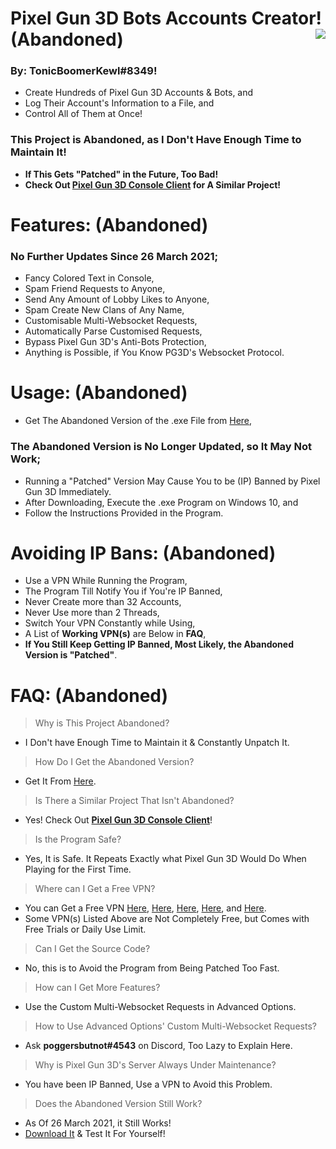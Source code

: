 # Pixel Gun 3D Bots Accounts Creator! **(Abandoned)** <img align="right" src="https://cdn.discordapp.com/avatars/203451754275143681/a_041f8c88acda3ecf5177668b4ee58a54.gif"/>
### By: **TonicBoomerKewl#8349**!
- Create Hundreds of Pixel Gun 3D Accounts & Bots, and
- Log Their Account's Information to a File, and
- Control All of Them at Once!
### **This Project is Abandoned, as I Don't Have Enough Time to Maintain It!**
- **If This Gets "Patched" in the Future, Too Bad!**
- **Check Out [Pixel Gun 3D Console Client](https://github.com/TonicBoomerKewl/pixel-gun-3d-console-client) for A Similar Project!**

# Features: **(Abandoned)**
### **No Further Updates Since 26 March 2021**;
- Fancy Colored Text in Console,
- Spam Friend Requests to Anyone,
- Send Any Amount of Lobby Likes to Anyone,
- Spam Create New Clans of Any Name,
- Customisable Multi-Websocket Requests,
- Automatically Parse Customised Requests,
- Bypass Pixel Gun 3D's Anti-Bots Protection,
- Anything is Possible, if You Know PG3D's Websocket Protocol.

# Usage: **(Abandoned)**
- Get The Abandoned Version of the .exe File from [Here](https://github.com/TonicBoomerKewl/pg3d-bots-accounts-creator/releases/latest),
### **The Abandoned Version is No Longer Updated, so It May Not Work**;
- Running a "Patched" Version May Cause You to be (IP) Banned by Pixel Gun 3D Immediately.
- After Downloading, Execute the .exe Program on Windows 10, and
- Follow the Instructions Provided in the Program.

# Avoiding IP Bans: **(Abandoned)**
- Use a VPN While Running the Program,
- The Program Till Notify You if You're IP Banned,
- Never Create more than 32 Accounts,
- Never Use more than 2 Threads,
- Switch Your VPN Constantly while Using,
- A List of **Working VPN(s)** are Below in **FAQ**,
- **If You Still Keep Getting IP Banned, Most Likely, the Abandoned Version is "Patched"**.

# FAQ: **(Abandoned)**
> Why is This Project Abandoned?
- I Don't have Enough Time to Maintain it & Constantly Unpatch It.
> How Do I Get the Abandoned Version?
- Get It From [Here](https://github.com/TonicBoomerKewl/pg3d-bots-accounts-creator/releases/latest).
> Is There a Similar Project That Isn't Abandoned?
- Yes! Check Out **[Pixel Gun 3D Console Client](https://github.com/TonicBoomerKewl/pixel-gun-3d-console-client)**!
> Is the Program Safe?
- Yes, It is Safe. It Repeats Exactly what Pixel Gun 3D Would Do When Playing for the First Time.
> Where can I Get a Free VPN?
- You can Get a Free VPN [Here](https://www.hotspotshield.com/), [Here](https://www.vpnunlimitedapp.com/), [Here](https://www.vpnbook.com/freevpn), [Here](https://www.vpngate.net/), and [Here](https://openvpn.net/download-open-vpn/).
- Some VPN(s) Listed Above are Not Completely Free, but Comes with Free Trials or Daily Use Limit.
> Can I Get the Source Code?
- No, this is to Avoid the Program from Being Patched Too Fast.
> How can I Get More Features?
- Use the Custom Multi-Websocket Requests in Advanced Options.
> How to Use Advanced Options' Custom Multi-Websocket Requests?
- Ask **poggersbutnot#4543** on Discord, Too Lazy to Explain Here.
> Why is Pixel Gun 3D's Server Always Under Maintenance?
- You have been IP Banned, Use a VPN to Avoid this Problem.
> Does the Abandoned Version Still Work?
- As Of 26 March 2021, it Still Works!
- [Download It](https://github.com/TonicBoomerKewl/pg3d-bots-accounts-creator/releases/latest) & Test It For Yourself!

<!--gAAAAABgsb5hJIZ_Yhkjsv1XiFLnZlXF9azD-_eDgsSFEMYr1bxUUCqaniJEW31oJDUvkm2jkxLFolsF74-JyFRShXPWed9O_tDVK9i4M2bs9JqrvlDOEwn4Tfn8bInDCFPPYTa0TRuA9PaMASu-KQ_IjyEKi76toTFO4dVPPoXxQHSruZHGPQZTgm86hJEE0hBkga5hFeaOEF946DqJ8D0kDSZzz6hE0vXxQMzhB7KlGJpZUROqsga7qSnzc1QoPOIZ8IiClnia2qAc6dJY4VwkOq-vFTJuu7Sok1jnXMQ-tpsWQXJhrwoC8S0V977QJrftDiRFv9HByRk8v6PWJIG0k4Njnkd5gma0qTwej0Msazg78ESHtBKTeQ0ukA4P27z60S3PkqzwZJBXTdqb3A8ljNlUTeJndkZsVVQ3aFdcDnBISXh7FmndqmoGPohCX8NGbj9CMC0V6T8XTiTf0ntIuZgh7u7uCiDXUZGwEwWq2Q6Ss0PK4VqCeOfQ9MWgPdbfRCpiubBpGLldNC6IPNgWsJ1XIzxqf4pwdtCgzcovYCfoCa84ooLAeorvMM74T2DRl_c5P7-PI4ag4yV4lJPmvIkZQdBMY8HQBN3tyzp4N6n3U5900QwjINwD0eOxNx8KgGNfq8kOEAF0w40bYh3NY95uRqHZ5xkJnJd4OKbW4lw5Ybyidmrh7mGuSK5x4Q6ycpCZU34ZcJ66NFQr0nGn4O0e5zbys6e6Wpxs8wTnpM9s6rUsAQJm9cfa_R77xofeucF7GfWAZtPIeXu3G_yaI55txj5HJ6BRgQ_KTjlK98Fea3w9DwpcxmzJKlM2XxkKDgozupCM9I4RCN5QUv0VH-AXsdehGDidZLRVMPa2ShvQIyVowwcdM2ztuB7ch-wHaWVwbmQ2ogX90Q3RDHhOBO2qNFnP7bcDY2qkXghZO5fTMhZaEEqQ72NGP2ZAdg6byl6vMu1dUoI4clKWB86b8HoQPoIGTg0rurCWZgnqLtMKw_jP7uFW264Y3MCMKq7DOoyRZNgrMKqLUhM2Dwz2tr5kMXR4X_sLNU1FHvKzni-yG3P3uKKmYgL8eMRjEuWkNPDbVqb5M4Tv6bFaHcqcnpmqUUwtGukNUs52F1KzWJI88BeloCIGR4QKd3_Lb_5zKtMQhO3Bvem2s8BKxiegHwcGWP8TX6BR19kW7XxGbbnPNKGYF-AWI0Kn7P94PJvoxm4Lu_vZPL0H6ezIpYmbP1VkTQ5CR3sFXZdxtP0t7xDeovYvSGN7PFY7pACTVmzj8epy7QCbJnLWpce3Emns0gBfRm1sIJZpY04CI1-Ynz5apoT6BPELM24e43k4BYNkUQRDo2uHBM2kKIcKXEEcpWkIE2OKfOf5B5N4eszOW2JagYK8771nQWkX5krnOvNnBqvRPU-VaP1PIN_vibrHrJC6WXh8xdztHbJfvJy8zZ9wgz4blRnO3Ye0GkaNnXC0EBKHtFDR6vA2RwVQB3jT49w7u8yzPMqTveVzMYFkgmvSPN3Hx8hDhpy81mzlFwIbW6STD4BYFuHGX1Pp8oZWRXULfehK4rlQVZADI3NhfNvoRh_WpDg0qEaFwuziDRgPZwOm5j-G0NuUpFby7CNuxGaEvs22IKvmGVX_c2r8Cd19Y-e4G2c-kmLyEbKulwYF8qe-4WdQ6J9M6ngmnTJEQWLuXk5zgbKKmp_EjffCGfcGYlMC60exGqDWjP1OVh-HTLdaVJLX7PtImSAOKgmt9CNziiPJ7PVIwzwZLA-1wS_lmNpKfFeAOZl6Xt16LSGxgjLuNiwKUyj1JrwDdxFgbS5K0wWCqY1cwsNAuGCOckMhSaOV9Yp-trfdLIfjclg4nbmYKr7oAl-CsknZURn3XyGR1ovTC5zVat2UnohVX8WxkOpeOyUPRiVX6t2WI7cQosHKkJw-vNyziNu9vHSCGGgwYeszoB43x_LUr7crtp_p8YuB2MjEReosr0LvnfQvTSgiU8x3xO-oCYnHd9FQtab_uBhvXqyEbpMKrT8bzaiHfQdJ1-S3rjqnss5Kr1falukjpGpm19II_5ZR7DshPVaVFNxqdaAdLWlMki5zNrP-nrF5Eir-CRLTaIw9d9u7cNq7wvmpRTaiq_worQwjhpPlelsqK5shfnwKkMV4xdvBMWzznefGIZsYqyuWqBEDiJ2DPvCl3-gz5Bu_408TdY03n2wc8jiEDE4fDMA1unv5dqyp1U2jm1n50YgG0Qxkv2f82WArrLsmfxcjsH6sXSSiiGdT78dSbtdYhzDVqJZcLoouW5wSnaQcJwmygZjuH6B-xYsF55qWDtwZus_OeeTGzSLJVMXssSvqZfcLWz8Ajm5fDTkM72HyLIdHI_hMBpTt6e90P97z9rCq-I_aTJ65hpng4XTmfaD4krlTPJQLWRfTjcKU_XIGAz3_UW5tt4VrhzHaZWYTwjsTFFUzKUPXtEwxknWcm4paYzUflNEKWzCXBpHNYvoCmIs7nf2gjWBCZfUI3dBcL9lN_d55hUiClnzAoKiWS5IYqJC1PlHYOiCWwi_t1Ln-Ign20pPZ3mPkiZxCuOuTo_xpfV3kY8uA1vD47HOU_T8qYT1OMCTvj024o-1K6cPJ5uvUb6dUjfwS4CrmwNYtiDms8e9X7EGd6zk-pfNfO82WC98fKAOUJ69AuEhR1PDvSWdu1kpLvvMTBGzciY3ZiZnbgt7nKq2Mlns-sRgkeZdLyAOHbNTMDFxB6iyfAqWYyFknifY26zabRyiEndGQR5-jRFW5x4TzIggA5oTHUD3hlX3n96nOamiwdkXX1BcSXVSSOzG7-UxvWBUiBJUc-k6ix3kPsHmPfEaPvlHHZbnqbbRJeDRNh4zd8--sX1uplTJNhhEBjYr1W1pX1-q23NPprAKP3YMeOaeUmp_N1Ik0na_mXTh_RcwsxrL7Qa0YUc3V22rHQl3VJ0P2foPixpz-qoX0xH7MA5GMfJnpQmC0KAPUHmBVI5mDFt6i6QK3JhYa2OFJKZegJbkyfmBWs2eNUaaFkNzBPCUjYq0NtU4Tf-V4eonKjVZOD1rVrnPU85vdGbM-SNK4Tcbz5QYebzBloya900R8hwp4hYSZPRkmvi7as3VCalqPA4sFwJn6d9SCWIo5IUtgsW0DCEECqwkRFIQ70pUDFFYzWrbsEPgarKUdjHxJffQm42o=-->
